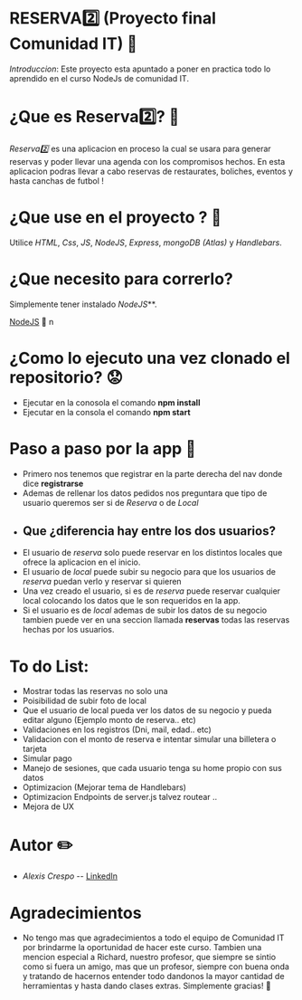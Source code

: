 # RESERVA:two: (Proyecto final Comunidad IT) :memo:

*Introduccion*: Este proyecto esta apuntado a poner en practica todo lo aprendido en el curso NodeJs de comunidad IT.

# ¿Que es Reserva:two:? :eyes:

*Reserva:two:* es una aplicacion en proceso la cual se usara para generar reservas y poder llevar una agenda con los compromisos hechos. En esta aplicacion podras llevar a cabo reservas de restaurates, boliches, eventos y hasta canchas de futbol ! 

# ¿Que use en el proyecto ? :construction_worker:

Utilice *HTML*, *Css*, *JS*, *NodeJS*, *Express*, *mongoDB (Atlas)* y *Handlebars*.

# ¿Que necesito para correrlo? 

Simplemente tener instalado _NodeJS_**. 

[NodeJS](https://nodejs.org/es/) :green_heart:
n
# ¿Como lo ejecuto una vez clonado el repositorio? :worried:

* Ejecutar en la conosola el comando __npm install__
* Ejecutar en la consola el comando __npm start__

# Paso a paso por la app :running:

* Primero nos tenemos que registrar en la parte derecha del nav donde dice __registrarse__
* Ademas de rellenar los datos pedidos nos preguntara que tipo de usuario queremos ser si de *Reserva* o de *Local*
* ## Que ¿diferencia hay entre los dos usuarios?
* El usuario de *reserva* solo puede reservar en los distintos locales que ofrece la aplicacion en el inicio.
* El usuario de *local* puede subir su negocio para que los usuarios de *reserva* puedan verlo y reservar si quieren
* Una vez creado el usuario, si es de *reserva* puede reservar cualquier local colocando los datos que le son requeridos en la app.
* Si el usuario es de *local* ademas de subir los datos de su negocio tambien puede ver en una seccion llamada __reservas__ todas las reservas hechas por los usuarios.

# To do List:

* Mostrar todas las reservas no solo una
* Poisibilidad de subir foto de local
* Que el usuario de local pueda ver los datos de su negocio y pueda editar alguno (Ejemplo monto de reserva.. etc)
* Validaciones en los registros (Dni, mail, edad.. etc)
* Validacion con el monto de reserva e intentar simular una billetera o tarjeta
* Simular pago
* Manejo de sesiones, que cada usuario tenga su home propio con sus datos
* Optimizacion (Mejorar tema de Handlebars)
* Optimizacion Endpoints de server.js talvez routear ..
* Mejora de UX


# Autor :pencil2:

* *Alexis Crespo* -- [LinkedIn](https://www.linkedin.com/in/alexis-crespo-bb21a7170/) 

# Agradecimientos

* No tengo mas que agradecimientos a todo el equipo de Comunidad IT por brindarme la oportunidad de hacer este curso. Tambien una mencion especial a Richard, nuestro profesor, que siempre se sintio como si fuera un amigo, mas que un profesor, siempre con buena onda y tratando de hacernos entender todo dandonos la mayor cantidad de herramientas y hasta dando clases extras. Simplemente gracias! :gift_heart:


